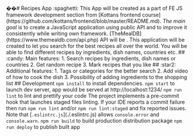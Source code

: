 ��#   R e c i p e s   A p p   : s p a g h e t t i : 
 
 
 
 T h i s   A p p   w i l l   b e   c r e a t e d   a s   a   p a r t   o f   F E   J S   f r a m e w o r k   d e v e l o p m e n t   s e c t i o n   f r o m   [ K o t t a n s   f r o n t e n d   c o u r s e ] ( h t t p s : / / g i t h u b . c o m / k o t t a n s / f r o n t e n d / b l o b / m a s t e r / R E A D M E . m d ) .   * T h e   m a i n   g o a l *   i s   t o   c r e a t e   a   J a v a S c r i p t   a p p l i c a t i o n   u s i n g   p u b l i c   A P I   a n d   t o   i m p r o v e   i t   c o n s i s t e n t l y   w h i l e   w r i t i n g   o w n   f r a m e w o r k .   [ T h e M e a l D B ] ( h t t p s : / / w w w . t h e m e a l d b . c o m / a p i . p h p )   A P I   w i l l   b e   . 
 
 
 
 T h i s   a p p l i c a t i o n   w i l l   b e   c r e a t e d   t o   l e t   y o u   s e a r c h   f o r   t h e   b e s t   r e c i p e s   a l l   o v e r   t h e   w o r l d . 
 
 Y o u   w i l l   b e   a b l e   t o   f i n d   d i f f e r e n t   r e c i p e s   b y   i n g r e d i e n t s ,   d i s h   n a m e s ,   c o u n t r i e s   e t c . 
 
 
 
 # #   : c a n d y :   M a i n   f e a t u r e s : 
 
 
 
 1 .   S e a r c h   r e c i p e s   b y   i n g r e d i e n t s ,   d i s h   n a m e s   o r   c o u n t r i e s 
 
 2 .   G e t   r a n d o m   r e c i p e 
 
 3 .   M a r k   r e c i p e s   t h a t   y o u   l i k e 
 
 
 
 # #   : s t a r 2 :   A d d i t i o n a l   f e a t u r e s : 
 
 
 
 1 .   T a g s   o r   c a t e g o r i e s   f o r   t h e   b e t t e r   s e a r c h 
 
 2 .   A d d   v i d e o   o f   h o w   t o   c o o k   t h e   d i s h 
 
 3 .   P o s s i b i l i t y   o f   a d d i n g   i n g r e d i e n t s   t o   t h e   s h o p p i n g   l i s t 
 
 
 
 # #   D e v e l o p m e n t 
 
 
 
 ` n p m   i n s t a l l `   t o   i n s t a l l   d e p e n d e n c i e s . 
 
 
 
 ` n p m   s t a r t `   t o   l a u n c h   d e v   s e r v e r ,   a p p   w o u l d   b e   s e r v e d   a t   h t t p : / / l o c a l h o s t : 1 2 3 4 / 
 
 
 
 ` n p m   r u n   l i n t `   t o   l i n t   a n d   p r e t t i f y   y o u r   c o d e 
 
 
 
 T h e   p r o j e c t   i m p l e m e n t s   a   p r e - c o m m i t   h o o k   t h a t   l a u n c h e s   s t a g e d   f i l e s   l i n t i n g . 
 
 I f   y o u r   I D E   r e p o r t s   a   c o m m i t   f a i l u r e   t h e n   r u n   ` n p m   r u n   l i n t `   a n d / o r   ` n p m   r u n   l i n t : s t a g e d ` 
 
 a n d   f i x   r e p o r t e d   i s s u e s .   N o t e   t h a t   [ ` . e s l i n t r c . j s ` ] ( . / . e s l i n t r c . j s )   a l l o w s 
 
 ` c o n s o l e . e r r o r `   a n d   ` c o n s o l e . w a r n ` . 
 
 
 
 ` n p m   r u n   b u i l d `   t o   b u i l d   p r o d u c t i o n   d i s t r i b u t i o n   p a c k a g e 
 
 
 
 ` n p m   r u n   d e p l o y `   t o   p u b l i s h   b u i l t   a p p 
 
 
